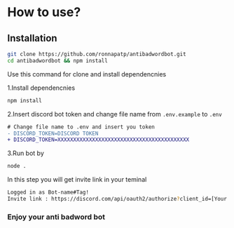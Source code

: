 # How to use?

## Installation

```bash
git clone https://github.com/ronnapatp/antibadwordbot.git 
cd antibadwordbot && npm install
```
<!-- ```bash
# If you want update
git remote set-url origin git@github.com:ronnapatp/antibadwordbot.git
``` -->
Use this command for clone and install dependencnies

1.Install dependencnies
```bash
npm install
```
2.Insert discord bot token and change file name from `.env.example` to `.env`
```diff
# Change file name to .env and insert you token
- DISCORD_TOKEN=DISCORD TOKEN
+ DISCORD_TOKEN=XXXXXXXXXXXXXXXXXXXXXXXXXXXXXXXXXXXXXXXXXX
```
3.Run bot by 
```bash
node .
```
In this step you will get invite link in your teminal
```bash
Logged in as Bot-name#Tag!
Invite link : https://discord.com/api/oauth2/authorize?client_id=[Your client id]&scope=bot&permissions=8
```

### Enjoy your anti badword bot